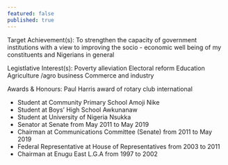 ```yaml
---
featured: false
published: true
---
```

Target Achievement(s): To strengthen the capacity of government institutions with a view to improving the socio - economic well being of my constituents and Nigerians in general

Legistlative Interest(s): Poverty alleviation Electoral reform Education Agriculture /agro business Commerce and industry

Awards & Honours: Paul Harris award of rotary club international

* Student at Community Primary School Amoji Nike
* Student at Boys’ High School Awkunanaw
* Student at University of Nigeria Nsukka
* Senator at Senate from May 2011 to May 2019
* Chairman at Communications Committee (Senate) from 2011 to May 2019
* Federal Representative at House of Representatives from 2003 to 2011
* Chairman at Enugu East L.G.A from 1997 to 2002

